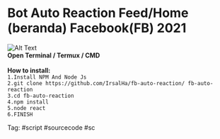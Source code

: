# Bot Auto Reaction Feed/Home (beranda) Facebook(FB) 2021
![Alt Text](https://github.com/IrsalHa/fb-auto-reaction/blob/main/pre.gif?raw=true)
<br>
<b> Open Terminal / Termux / CMD <br>
<br>
How to install:</b><br>
`1.Install NPM And Node Js` <br>
`2.git clone https://github.com/IrsalHa/fb-auto-reaction/ fb-auto-reaction`<br>
`3.cd fb-auto-reaction` <br>
`4.npm install`<br>
`5.node react `<br>
`6.FINISH`


Tag:
#script #sourcecode #sc
